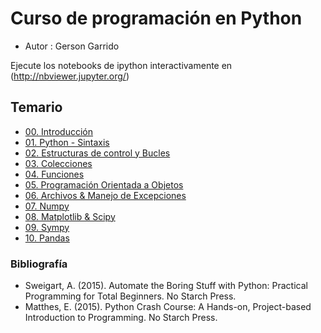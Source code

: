 # Curso de programación en Python

- Autor : Gerson Garrido

Ejecute los notebooks de ipython interactivamente en (http://nbviewer.jupyter.org/)

## Temario
* [00. Introducción](http://nbviewer.jupyter.org/github/Gerson231294/CursoPython/blob/master/Notebooks/0.%20Instalaci%C3%B3n%20e%20Introducci%C3%B3n.ipynb)
* [01. Python - Sintaxis](http://nbviewer.jupyter.org/github/Gerson231294/CursoPython/blob/master/Notebooks/1.%20Python%20-%20Sintaxis.ipynb)
* [02. Estructuras de control y Bucles](http://nbviewer.jupyter.org/github/Gerson231294/CursoPython/blob/master/Notebooks/2.%20Contro%20de%20Flujo%20y%20Bucles.ipynb)
* [03. Colecciones](http://nbviewer.jupyter.org/github/Gerson231294/CursoPython/blob/master/Notebooks/3.%20Colecciones%20en%20Python.ipynb)
* [04. Funciones](http://nbviewer.jupyter.org/github/Gerson231294/CursoPython/blob/master/Notebooks/4.%20Funciones.ipynb)
* [05. Programación Orientada a Objetos](http://nbviewer.jupyter.org/github/Gerson231294/CursoPython/blob/master/Notebooks/5.%20Programacion%20orientada%20a%20objetos.ipynb)
* [06. Archivos & Manejo de Excepciones](http://nbviewer.jupyter.org/github/Gerson231294/CursoPython/blob/master/Notebooks/6.%20Archivos%2C%20Manejo%20de%20Errores%20%26%20Excepciones.ipynb)
* [07. Numpy](http://nbviewer.jupyter.org/github/Gerson231294/CursoPython/blob/master/Notebooks/7.%20Numpy%20-%20Introducci%C3%B3n.ipynb)
* [08. Matplotlib & Scipy](http://nbviewer.jupyter.org/github/Gerson231294/CursoPython/blob/master/Notebooks/8.%20Matplotlib%20%26%20Scipy.ipynb)
* [09. Sympy](http://nbviewer.jupyter.org/github/Gerson231294/CursoPython/blob/master/Notebooks/9.%20Sympy.ipynb)
* [10. Pandas](http://nbviewer.jupyter.org/github/Gerson231294/CursoPython/blob/master/Notebooks/10.%20Pandas.ipynb)


### Bibliografía

- Sweigart, A. (2015). Automate the Boring Stuff with Python: Practical Programming for Total Beginners. No Starch Press.
- Matthes, E. (2015). Python Crash Course: A Hands-on, Project-based Introduction to Programming. No Starch Press.
